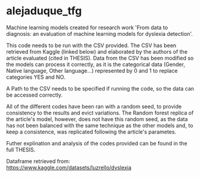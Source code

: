 # alejaduque_tfg
Machine learning models created for research work 'From data to diagnosis: an evaluation of machine learning models for dyslexia detection'.

This code needs to be run with the CSV provided. The CSV has been retrieved from Kaggle (linked below) and elaborated by the authors of the article evaluated (cited in THESIS). Data from the CSV has been modified so the models can process it correctly, as it is the categorical data (Gender, Native language, Other language...) represented by 0 and 1 to replace categories YES and NO. 

A Path to the CSV needs to be specified if running the code, so the data can be accessed correctly. 

All of the different codes have been ran with a random seed, to provide consistency to the results and evict variations. The Random forest replica of the article's model, however, does not have this random seed, as the data has not been balanced with the same technique as the other models and, to keep a consistence, was replicated following the article's parametes. 

Futher explination and analysis of the codes provided can be found in the full THESIS. 

Dataframe retrieved from: https://www.kaggle.com/datasets/luzrello/dyslexia
